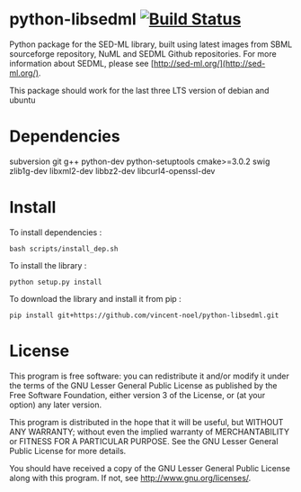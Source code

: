 # python-libsedml [![Build Status](https://travis-ci.org/vincent-noel/python-libsedml.svg?branch=master)](https://travis-ci.org/vincent-noel/python-libsedml)
Python package for the SED-ML library, built using latest images from SBML sourceforge repository, NuML and SEDML Github repositories.
For more information about SEDML, please see [http://sed-ml.org/](http://sed-ml.org/).

This package should work for the last three LTS version of debian and ubuntu

# Dependencies

subversion git g++ python-dev python-setuptools cmake>=3.0.2 swig zlib1g-dev libxml2-dev libbz2-dev libcurl4-openssl-dev


# Install

To install dependencies :

    bash scripts/install_dep.sh
    
   
To install the library :

    python setup.py install
    
    
To download the library and install it from pip :

    pip install git+https://github.com/vincent-noel/python-libsedml.git


# License

This program is free software: you can redistribute it and/or modify
it under the terms of the GNU Lesser General Public License as published by
the Free Software Foundation, either version 3 of the License, or
(at your option) any later version.

This program is distributed in the hope that it will be useful,
but WITHOUT ANY WARRANTY; without even the implied warranty of
MERCHANTABILITY or FITNESS FOR A PARTICULAR PURPOSE.  See the
GNU Lesser General Public License for more details.

You should have received a copy of the GNU Lesser General Public License
along with this program.  If not, see <http://www.gnu.org/licenses/>.
